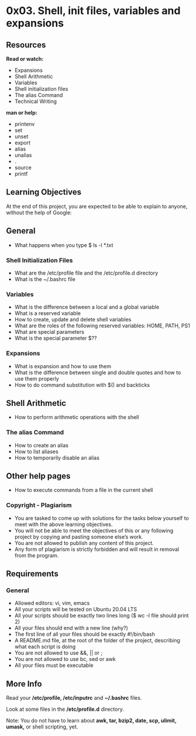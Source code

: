 # 0x03. Shell, init files, variables and expansions

## Resources
**Read or watch:**

- Expansions
- Shell Arithmetic
- Variables
- Shell initialization files
- The alias Command
- Technical Writing

**man or help:**

- printenv
- set
- unset
- export
- alias
- unalias
- .
- source
- printf
## Learning Objectives
At the end of this project, you are expected to be able to explain to anyone, without the help of Google:

## General
- What happens when you type $ ls -l *.txt
### Shell Initialization Files
- What are the /etc/profile file and the /etc/profile.d directory
- What is the ~/.bashrc file
### Variables
- What is the difference between a local and a global variable
- What is a reserved variable
- How to create, update and delete shell variables
- What are the roles of the following reserved variables: HOME, PATH, PS1
- What are special parameters
- What is the special parameter $??
### Expansions
- What is expansion and how to use them
- What is the difference between single and double quotes and how to use them properly
- How to do command substitution with $() and backticks
## Shell Arithmetic
- How to perform arithmetic operations with the shell
### The alias Command
- How to create an alias
- How to list aliases
- How to temporarily disable an alias
## Other help pages
- How to execute commands from a file in the current shell
### Copyright - Plagiarism
- You are tasked to come up with solutions for the tasks below yourself to meet with the above learning objectives.
- You will not be able to meet the objectives of this or any following project by copying and pasting someone else’s work.
- You are not allowed to publish any content of this project.
- Any form of plagiarism is strictly forbidden and will result in removal from the program.

## Requirements

### General
- Allowed editors: vi, vim, emacs
- All your scripts will be tested on Ubuntu 20.04 LTS
- All your scripts should be exactly two lines long ($ wc -l file should print 2)
- All your files should end with a new line (why?)
- The first line of all your files should be exactly #!/bin/bash
- A README.md file, at the root of the folder of the project, describing what each script is doing
- You are not allowed to use &&, || or ;
- You are not allowed to use bc, sed or awk
- All your files must be executable
## More Info
Read your **/etc/profile, /etc/inputrc** and **~/.bashrc** files.

Look at some files in the **/etc/profile.d** directory.

Note: You do not have to learn about **awk, tar, bzip2, date, scp, ulimit, umask,** or shell scripting, yet.